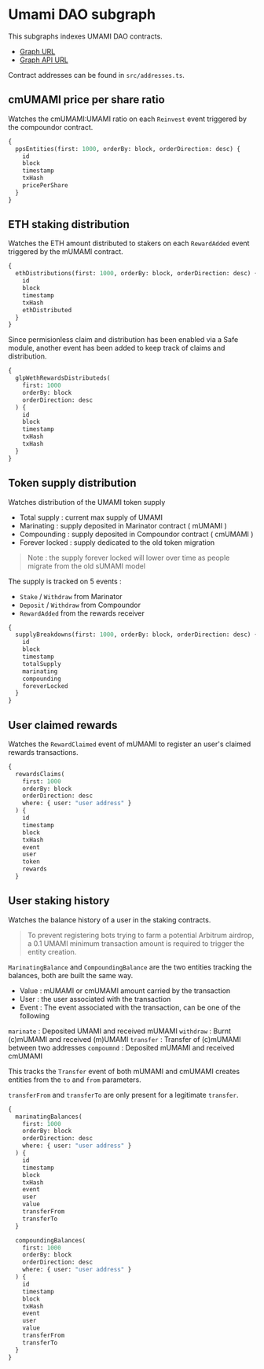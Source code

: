 # Umami DAO subgraph

This subgraphs indexes UMAMI DAO contracts.

- [Graph URL](https://thegraph.com/hosted-service/subgraph/umamidao/protocol-metrics)
- [Graph API URL](https://api.thegraph.com/subgraphs/name/umamidao/protocol-metrics)

Contract addresses can be found in `src/addresses.ts`.

## cmUMAMI price per share ratio

Watches the cmUMAMI:UMAMI ratio on each `Reinvest` event triggered by the compoundor contract.

```graphql
{
  ppsEntities(first: 1000, orderBy: block, orderDirection: desc) {
    id
    block
    timestamp
    txHash
    pricePerShare
  }
}
```

## ETH staking distribution

Watches the ETH amount distributed to stakers on each `RewardAdded` event triggered by the mUMAMI contract.

```graphql
{
  ethDistributions(first: 1000, orderBy: block, orderDirection: desc) {
    id
    block
    timestamp
    txHash
    ethDistributed
  }
}
```

Since permisionless claim and distribution has been enabled via a Safe module, another event has been added to keep track of claims and distribution.

```graphql
{
  glpWethRewardsDistributeds(
    first: 1000
    orderBy: block
    orderDirection: desc
  ) {
    id
    block
    timestamp
    txHash
    txHash
  }
}
```

## Token supply distribution

Watches distribution of the UMAMI token supply

- Total supply : current max supply of UMAMI
- Marinating : supply deposited in Marinator contract ( mUMAMI )
- Compounding : supply deposited in Compoundor contract ( cmUMAMI )
- Forever locked : supply dedicated to the old token migration

> Note : the supply forever locked will lower over time as people migrate from the old sUMAMI model

The supply is tracked on 5 events :

- `Stake` / `Withdraw` from Marinator
- `Deposit` / `Withdraw` from Compoundor
- `RewardAdded` from the rewards receiver

```graphql
{
  supplyBreakdowns(first: 1000, orderBy: block, orderDirection: desc) {
    id
    block
    timestamp
    totalSupply
    marinating
    compounding
    foreverLocked
  }
}
```

## User claimed rewards

Watches the `RewardClaimed` event of mUMAMI to register an user's claimed rewards transactions.

```graphql
{
  rewardsClaims(
    first: 1000
    orderBy: block
    orderDirection: desc
    where: { user: "user address" }
  ) {
    id
    timestamp
    block
    txHash
    event
    user
    token
    rewards
  }
```

## User staking history

Watches the balance history of a user in the staking contracts.

> To prevent registering bots trying to farm a potential Arbitrum airdrop, a 0.1 UMAMI minimum transaction amount is required to trigger the entity creation.

`MarinatingBalance` and `CompoundingBalance` are the two entities tracking the balances, both are built the same way.

- Value : mUMAMI or cmUMAMI amount carried by the transaction
- User : the user associated with the transaction
- Event : The event associated with the transaction, can be one of the following

`marinate` : Deposited UMAMI and received mUMAMI
`withdraw` : Burnt (c)mUMAMI and received (m)UMAMI
`transfer` : Transfer of (c)mUMAMI between two addresses
`compoumnd` : Deposited mUMAMI and received cmUMAMI

This tracks the `Transfer` event of both mUMAMI and cmUMAMI creates entities from the `to` and `from` parameters.

`transferFrom` and `transferTo` are only present for a legitimate `transfer`.

```graphql
{
  marinatingBalances(
    first: 1000
    orderBy: block
    orderDirection: desc
    where: { user: "user address" }
  ) {
    id
    timestamp
    block
    txHash
    event
    user
    value
    transferFrom
    transferTo
  }

  compoundingBalances(
    first: 1000
    orderBy: block
    orderDirection: desc
    where: { user: "user address" }
  ) {
    id
    timestamp
    block
    txHash
    event
    user
    value
    transferFrom
    transferTo
  }
}
```
